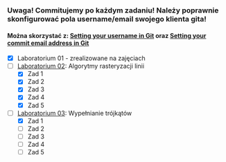 

### Uwaga! Commitujemy po każdym zadaniu! Należy poprawnie skonfigurować pola username/email swojego klienta gita! 
#### Można skorzystać z: [Setting your username in Git](https://help.github.com/en/github/using-git/setting-your-username-in-git) oraz [Setting your commit email address in Git](https://help.github.com/en/github/setting-up-and-managing-your-github-user-account/setting-your-commit-email-address#setting-your-commit-email-address-in-git)

- [x] Laboratorium 01 - zrealizowane na zajęciach 
- [ ] [Laboratorium 02](LAB02.md): Algorytmy rasteryzacji linii
    - [X] Zad 1
    - [X] Zad 2
    - [X] Zad 3
    - [X] Zad 4
    - [X] Zad 5
- [ ] [Laboratorium 03](LAB03.md): Wypełnianie trójkątów
    - [X] Zad 1
    - [ ] Zad 2
    - [ ] Zad 3
    - [ ] Zad 4
    - [ ] Zad 5
